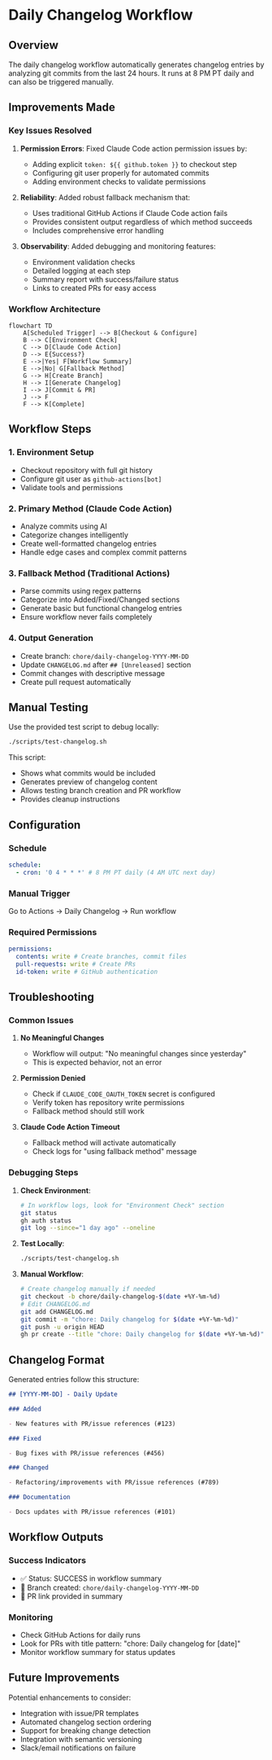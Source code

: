 # Daily Changelog Workflow

## Overview

The daily changelog workflow automatically generates changelog entries by analyzing git commits from the last 24 hours. It runs at 8 PM PT daily and can also be triggered manually.

## Improvements Made

### Key Issues Resolved

1. **Permission Errors**: Fixed Claude Code action permission issues by:
   - Adding explicit `token: ${{ github.token }}` to checkout step
   - Configuring git user properly for automated commits
   - Adding environment checks to validate permissions

2. **Reliability**: Added robust fallback mechanism that:
   - Uses traditional GitHub Actions if Claude Code action fails
   - Provides consistent output regardless of which method succeeds
   - Includes comprehensive error handling

3. **Observability**: Added debugging and monitoring features:
   - Environment validation checks
   - Detailed logging at each step
   - Summary report with success/failure status
   - Links to created PRs for easy access

### Workflow Architecture

```mermaid
flowchart TD
    A[Scheduled Trigger] --> B[Checkout & Configure]
    B --> C[Environment Check]
    C --> D[Claude Code Action]
    D --> E{Success?}
    E -->|Yes| F[Workflow Summary]
    E -->|No| G[Fallback Method]
    G --> H[Create Branch]
    H --> I[Generate Changelog]
    I --> J[Commit & PR]
    J --> F
    F --> K[Complete]
```

## Workflow Steps

### 1. Environment Setup

- Checkout repository with full git history
- Configure git user as `github-actions[bot]`
- Validate tools and permissions

### 2. Primary Method (Claude Code Action)

- Analyze commits using AI
- Categorize changes intelligently
- Create well-formatted changelog entries
- Handle edge cases and complex commit patterns

### 3. Fallback Method (Traditional Actions)

- Parse commits using regex patterns
- Categorize into Added/Fixed/Changed sections
- Generate basic but functional changelog entries
- Ensure workflow never fails completely

### 4. Output Generation

- Create branch: `chore/daily-changelog-YYYY-MM-DD`
- Update `CHANGELOG.md` after `## [Unreleased]` section
- Commit changes with descriptive message
- Create pull request automatically

## Manual Testing

Use the provided test script to debug locally:

```bash
./scripts/test-changelog.sh
```

This script:

- Shows what commits would be included
- Generates preview of changelog content
- Allows testing branch creation and PR workflow
- Provides cleanup instructions

## Configuration

### Schedule

```yaml
schedule:
  - cron: '0 4 * * *' # 8 PM PT daily (4 AM UTC next day)
```

### Manual Trigger

Go to Actions → Daily Changelog → Run workflow

### Required Permissions

```yaml
permissions:
  contents: write # Create branches, commit files
  pull-requests: write # Create PRs
  id-token: write # GitHub authentication
```

## Troubleshooting

### Common Issues

1. **No Meaningful Changes**
   - Workflow will output: "No meaningful changes since yesterday"
   - This is expected behavior, not an error

2. **Permission Denied**
   - Check if `CLAUDE_CODE_OAUTH_TOKEN` secret is configured
   - Verify token has repository write permissions
   - Fallback method should still work

3. **Claude Code Action Timeout**
   - Fallback method will activate automatically
   - Check logs for "using fallback method" message

### Debugging Steps

1. **Check Environment**:

   ```bash
   # In workflow logs, look for "Environment Check" section
   git status
   gh auth status
   git log --since="1 day ago" --oneline
   ```

2. **Test Locally**:

   ```bash
   ./scripts/test-changelog.sh
   ```

3. **Manual Workflow**:
   ```bash
   # Create changelog manually if needed
   git checkout -b chore/daily-changelog-$(date +%Y-%m-%d)
   # Edit CHANGELOG.md
   git add CHANGELOG.md
   git commit -m "chore: Daily changelog for $(date +%Y-%m-%d)"
   git push -u origin HEAD
   gh pr create --title "chore: Daily changelog for $(date +%Y-%m-%d)"
   ```

## Changelog Format

Generated entries follow this structure:

```markdown
## [YYYY-MM-DD] - Daily Update

### Added

- New features with PR/issue references (#123)

### Fixed

- Bug fixes with PR/issue references (#456)

### Changed

- Refactoring/improvements with PR/issue references (#789)

### Documentation

- Docs updates with PR/issue references (#101)
```

## Workflow Outputs

### Success Indicators

- ✅ Status: SUCCESS in workflow summary
- 📝 Branch created: `chore/daily-changelog-YYYY-MM-DD`
- 🔗 PR link provided in summary

### Monitoring

- Check GitHub Actions for daily runs
- Look for PRs with title pattern: "chore: Daily changelog for [date]"
- Monitor workflow summary for status updates

## Future Improvements

Potential enhancements to consider:

- Integration with issue/PR templates
- Automated changelog section ordering
- Support for breaking change detection
- Integration with semantic versioning
- Slack/email notifications on failure
